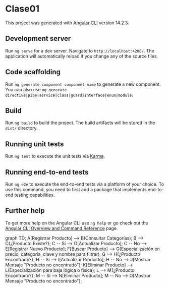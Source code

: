 # Clase01

This project was generated with [Angular CLI](https://github.com/angular/angular-cli) version 14.2.3.

## Development server

Run `ng serve` for a dev server. Navigate to `http://localhost:4200/`. The application will automatically reload if you change any of the source files.

## Code scaffolding

Run `ng generate component component-name` to generate a new component. You can also use `ng generate directive|pipe|service|class|guard|interface|enum|module`.

## Build

Run `ng build` to build the project. The build artifacts will be stored in the `dist/` directory.

## Running unit tests

Run `ng test` to execute the unit tests via [Karma](https://karma-runner.github.io).

## Running end-to-end tests

Run `ng e2e` to execute the end-to-end tests via a platform of your choice. To use this command, you need to first add a package that implements end-to-end testing capabilities.

## Further help

To get more help on the Angular CLI use `ng help` or go check out the [Angular CLI Overview and Command Reference](https://angular.io/cli) page.

graph TD;
    A[Registrar Producto] --> B(Consultar Categorías);
    B --> C{¿Producto Existe?};
    C -- Sí --> D[Actualizar Producto];
    C -- No --> E[Registrar Nuevo Producto];
    F[Buscar Producto] --> G(Especialización en precio, categoría, clave y nombre para filtrar);
    G --> H{¿Producto Encontrado?};
    H -- Sí --> I[Actualizar Producto];
    H -- No --> J[Mostrar Mensaje "Producto no encontrado"];
    K[Eliminar Producto] --> L(Especialización para baja lógica o física);
    L --> M{¿Producto Encontrado?};
    M -- Sí --> N[Eliminar Producto];
    M -- No --> O[Mostrar Mensaje "Producto no encontrado"];
